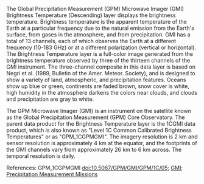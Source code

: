 The Global Precipitation Measurement (GPM) Microwave Imager (GMI) Brightness Temperature (Descending) layer displays the brightness temperature. Brightness temperature is the apparent temperature of the Earth at a particular frequency due to the natural emission from the Earth's surface, from gases in the atmosphere, and from precipitation. GMI has a total of 13 channels, each of which observes the Earth at a different frequency (10-183 GHz) or at a different polarization (vertical or horizontal). The Brightness Temperature layer is a full-color image generated from the brightness temperature observed by three of the thirteen channels of the GMI instrument. The three-channel composite in this data layer is based on Negri et al. (1989, Bulletin of the Amer. Meteor. Society), and is designed to show a variety of land, atmospheric, and precipitation features. Oceans show up blue or green, continents are faded brown, snow cover is white, high humidity in the atmosphere darkens the colors near clouds, and clouds and precipitation are gray to white.

The GPM Microwave Imager (GMI) is an instrument on the satellite known as the Global Precipitation Measurement (GPM) Core Observatory. The parent data product for the Brightness Temperature layer is the 1CGMI data product, which is also known as "Level 1C Common Calibrated Brightness Temperatures" or as "GPM_1CGPMGMI". The imagery resolution is 2 km and sensor resolution is approximately 4 km at the equator, and the footprints of the GMI channels vary from approximately 26 km to 6 km across. The temporal resolution is daily.

References: GPM_1CGPMGMI [doi:10.5067/GPM/GMI/GPM/1C/05](https://doi.org/10.5067/GPM/GMI/GPM/1C/05); [GMI](https://gpm.nasa.gov/gpm/flight-project/gmi); [Precipitation Measurement Missions](https://pps.gsfc.nasa.gov)

